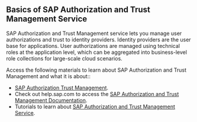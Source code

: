 ## Basics of SAP Authorization and Trust Management Service

SAP Authorization and Trust Management service lets you manage user authorizations and trust to identity providers. Identity providers are the user base for applications. User authorizations are managed using technical roles at the application level, which can be aggregated into business-level role collections for large-scale cloud scenarios.

Access the following materials to learn about SAP Authorization and Trust Management and what it is about::
* [SAP Authorization Trust Management](https://help.sap.com/docs/btp/sap-business-technology-platform/what-is-sap-authorization-and-trust-management-service?state=DRAFT).
* Check out help.sap.com to access the [SAP Authorization and Trust Management Documentation](https://help.sap.com/docs/CP_AUTHORIZ_TRUST_MNG?state=DRAFT).
* Tutorials to learn about [SAP Authorization and Trust Management Service](https://help.sap.com/docs/btp/sap-business-technology-platform/tutorials-for-sap-authorization-and-trust-management-service).
